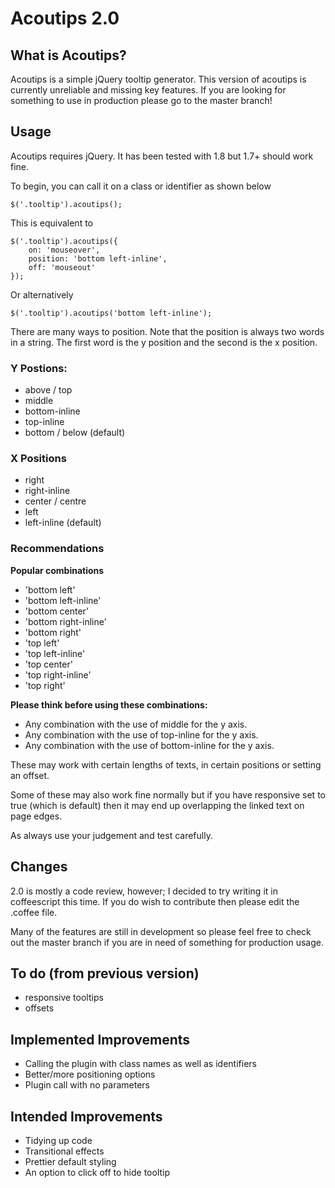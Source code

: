 # Acoutips 2.0

## What is Acoutips?
Acoutips is a simple jQuery tooltip generator.  This version of acoutips is currently unreliable and missing key features. If you are looking for something to use in production please go to the master branch!

## Usage
Acoutips requires jQuery.  It has been tested with 1.8 but 1.7+ should work fine.

To begin, you can call it on a class or identifier as shown below

```
$('.tooltip').acoutips();
```
This is equivalent to 

```
$('.tooltip').acoutips({
	on: 'mouseover',
	position: 'bottom left-inline',
	off: 'mouseout'
});
```

Or alternatively

```
$('.tooltip').acoutips('bottom left-inline');
```
There are many ways to position.  Note that the position is always two words in a string.  The first word is the y position and the second is the x position.

### Y Postions:
* above / top
* middle
* bottom-inline
* top-inline
* bottom / below (default)

### X Positions
* right
* right-inline
* center / centre
* left
* left-inline (default)

### Recommendations

**Popular combinations**

* 'bottom left'
* 'bottom left-inline'
* 'bottom center'
* 'bottom right-inline'
* 'bottom right'
* 'top left'
* 'top left-inline'
* 'top center'
* 'top right-inline'
* 'top right'

**Please think before using these combinations:**

* Any combination with the use of middle for the y axis.
* Any combination with the use of top-inline for the y axis.
* Any combination with the use of bottom-inline for the y axis.

These may work with certain lengths of texts, in certain positions or setting an offset.

Some of these may also work fine normally but if you have responsive set to true (which is default) then it may end up overlapping the linked text on page edges. 

As always use your judgement and test carefully.

## Changes
2.0 is mostly a code review, however; I decided to try writing it in coffeescript this time.  If you do wish to contribute then please edit the .coffee file.

Many of the features are still in development so please feel free to check out the master branch if you are in need of something for production usage.

## To do (from previous version)
* responsive tooltips
* offsets

## Implemented Improvements
* Calling the plugin with class names as well as identifiers
* Better/more positioning options
* Plugin call with no parameters

## Intended Improvements
* Tidying up code
* Transitional effects
* Prettier default styling
* An option to click off to hide tooltip

